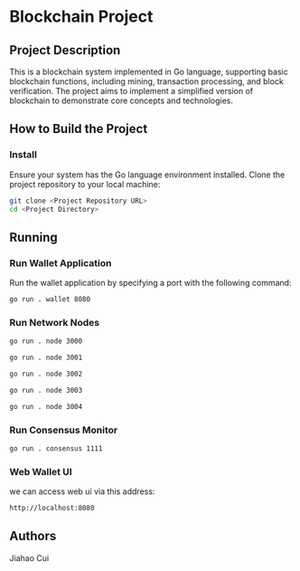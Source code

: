 
# Blockchain Project

## Project Description
This is a blockchain system implemented in Go language, supporting basic blockchain functions, including mining, transaction processing, and block verification. The project aims to implement a simplified version of blockchain to demonstrate core concepts and technologies.

## How to Build the Project

### Install
Ensure your system has the Go language environment installed. Clone the project repository to your local machine:

```bash
git clone <Project Repository URL>
cd <Project Directory>
```

## Running



### Run Wallet Application
Run the wallet application by specifying a port with the following command:

```bash
go run . wallet 8080
```

### Run Network Nodes
```bash
go run . node 3000
```

```bash
go run . node 3001
```

```bash
go run . node 3002
```
```bash
go run . node 3003
```
```bash
go run . node 3004
```

### Run Consensus Monitor

```bash
go run . consensus 1111
```

### Web Wallet UI

we can access web ui via this address:

```bash
http://localhost:8080
```


## Authors
Jiahao Cui

